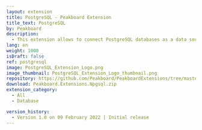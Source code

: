 ```yaml
---
layout: extension
title: PostgreSQL - Peakboard Extension
title_text: PostgreSQL
by: Peakboard
description: 
  - This extension allows to connect PostgreSQL databases as a data source in Peakboard. Using SQL statements, the data can be read from the PostgreSQL database.
lang: en
weight: 1000
isDraft: false
ref: postgresql
image: PostgreSQL_Extension_Logo.png
image_thumbnail: PostgreSQL_Extension_Logo_thumbnail.png
repository: https://github.com/Peakboard/PeakboardExtensions/tree/master/PostgreSQL
download: Peakboard.Extensions.Npgsql.zip
extension_category:
  - All
  - Database

version_history:
  - Version 1.0 on 09 February 2022 | Initial release
---
```

